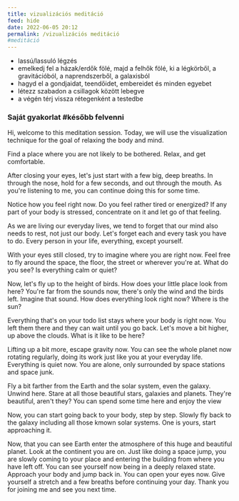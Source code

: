 ```yaml
---
title: vizualizációs meditáció
feed: hide
date: 2022-06-05 20:12
permalink: /vizualizációs meditáció
#meditáció
---
```


- lassú/lassuló légzés
- emelkedj fel a házak/erdők fölé, majd a felhők fölé, ki a légkörből, a gravitációból, a naprendszerből, a galaxisból
- hagyd el a gondjaidat, teendőidet, embereidet és minden egyebet
- létezz szabadon a csillagok között lebegve
- a végén térj vissza rétegenként a testedbe

### Saját gyakorlat #később felvenni

Hi, welcome to this meditation session. Today, we will use the visualization technique for the goal of relaxing the body and mind.

Find a place where you are not likely to be bothered. Relax, and get comfortable.

After closing your eyes, let's just start with a few big, deep breaths. In through the nose, hold for a few seconds, and out through the mouth. As you're listening to me, you can continue doing this for some time.

Notice how you feel right now. Do you feel rather tired or energized? If any part of your body is stressed, concentrate on it and let go of that feeling.

As we are living our everyday lives, we tend to forget that our mind also needs to rest, not just our body. Let's forget each and every task you have to do. Every person in your life, everything, except yourself.

With your eyes still closed, try to imagine where you are right now. Feel free to fly around the space, the floor, the street or wherever you're at. What do you see? Is everything calm or quiet?

Now, let's fly up to the height of birds. How does your little place look from here? You're far from the sounds now, there's only the wind and the birds left. Imagine that sound.
How does everything look right now? Where is the sun?

Everything that's on your todo list stays where your body is right now. You left them there and they can wait until you go back. Let's move a bit higher, up above the clouds. What is it like to be here?

Lifting up a bit more, escape gravity now. You can see the whole planet now rotating regularly, doing its work just like you at your everyday life. Everything is quiet now. You are alone, only surrounded by space stations and space junk.

Fly a bit farther from the Earth and the solar system, even the galaxy.
Unwind here. Stare at all those beautiful stars, galaxies and planets. They're beautiful, aren't they? You can spend some time here and enjoy the view

Now, you can start going back to your body, step by step. Slowly fly back to the galaxy including all those kmown solar systems. One is yours, start approaching it.

Now, that you can see Earth enter the atmosphere of this huge and beautiful planet. Look at the continent you are on. Just like doing a space jump, you are slowly coming to your place and entering the building from where you have left off. You can see yourself now being in a deeply relaxed state. Approach your body and jump back in. You can open your eyes now. Give yourself a stretch and a few breaths before continuing your day. Thank you for joining me and see you next time.